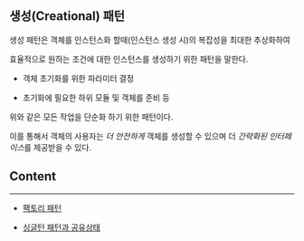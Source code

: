 ## 생성(Creational) 패턴

생성 패턴은 객체를 인스턴스화 할때(인스턴스 생성 시)의 복잡성을 최대한 추상화하여

효율적으로 원하는 조건에 대한 인스턴스를 생성하기 위한 패턴을 말한다. 


- 객체 초기화를 위한 파라미터 결정

- 초기화에 필요한 하위 모듈 및 객체를 준비 등


위와 같은 모든 작업을 단순화 하기 위한 패턴이다. 

이를 통해서 객체의 사용자는 *더 안전하게* 객체를 생성할 수 있으며 더 *간략화된 인터페이스*를 제공받을 수 있다. 

## Content
---------------
- [팩토리 패턴]("./factory.md")

- [싱글턴 패턴과 공유상태]()

